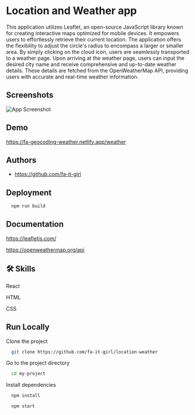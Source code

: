 
# Location and Weather app

This application utilizes Leaflet, an open-source JavaScript library known for creating interactive maps optimized for mobile devices. It empowers users to effortlessly retrieve their current location. The application offers the flexibility to adjust the circle's radius to encompass a larger or smaller area. By simply clicking on the cloud icon, users are seamlessly transported to a weather page. Upon arriving at the weather page, users can input the desired city name and receive comprehensive and up-to-date weather details. These details are fetched from the OpenWeatherMap API, providing users with accurate and real-time weather information.


## Screenshots

![App Screenshot](https://fa-private-folder.s3.eu-west-1.amazonaws.com/images/demo.gif)


## Demo

https://fa-geocoding-weather.netlify.app/weather




## Authors

- https://github.com/fa-it-girl







## Deployment
```bash
  npm run build
```





## Documentation

https://leafletjs.com/

https://openweathermap.org/api









## 🛠 Skills
React

HTML

CSS














## Run Locally

Clone the project

```bash
  git clone https://github.com/fa-it-girl/location-weather
```

Go to the project directory

```bash
  cd my-project
```

Install dependencies

```bash
  npm install
```


```bash
  npm start
```
